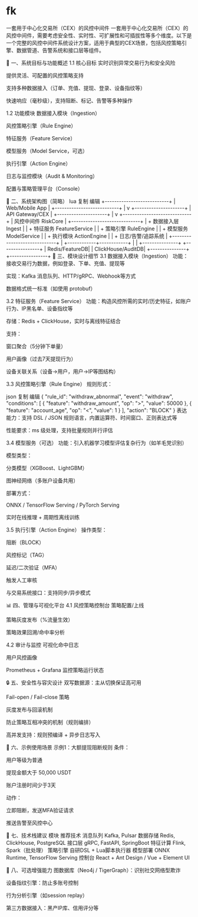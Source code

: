 # fk
一套用于中心化交易所（CEX）的风控中间件
一套用于中心化交易所（CEX）的风控中间件，需要考虑安全性、实时性、可扩展性和可插拔性等多个维度。以下是一个完整的风控中间件系统设计方案，适用于典型的CEX场景，包括风控策略引擎、数据管道、告警系统和接口层等组件。

🧠 一、系统目标与功能概述
1.1 核心目标
实时识别异常交易行为和安全风险

提供灵活、可配置的风控策略支持

支持多种数据接入（订单、充值、提现、登录、设备指纹等）

快速响应（毫秒级），支持阻断、标记、告警等多种操作

1.2 功能模块
数据接入模块（Ingestion）

风控策略引擎（Rule Engine）

特征服务（Feature Service）

模型服务（Model Service，可选）

执行引擎（Action Engine）

日志与监控模块（Audit & Monitoring）

配置与策略管理平台（Console）

🔧 二、系统架构图（简略）
lua
复制
编辑
               +---------------------------+
               |       Web/Mobile App      |
               +---------------------------+
                          |
                          v
                +---------------------+
                |   API Gateway/CEX   |
                +---------------------+
                          |
                          v
            +-----------------------------+
            |     风控中间件 RiskCore     |
            +-----------------------------+
            | + 数据接入层 Ingest        |
            | + 特征服务 FeatureService |
            | + 策略引擎 RuleEngine     |
            | + 模型服务 ModelService   |
            | + 执行模块 ActionEngine   |
            | + 日志/告警/追踪系统     |
            +-----------------------------+
                          |
             +------------+------------+
             |                         |
     +---------------+         +----------------+
     | Redis/FeatureDB|        | ClickHouse/AuditDB|
     +---------------+         +----------------+
🧩 三、模块设计细节
3.1 数据接入模块（Ingestion）
功能：接收交易行为数据，例如登录、下单、充值、提现等

实现：Kafka 消息队列、HTTP/gRPC、Webhook等方式

数据格式统一标准（如使用 protobuf）

3.2 特征服务（Feature Service）
功能：构造风控所需的实时/历史特征，如账户行为、IP黑名单、设备指纹等

存储：Redis + ClickHouse，实时与离线特征结合

支持：

窗口聚合（5分钟下单量）

用户画像（过去7天提现行为）

设备关联关系（设备→用户，用户→IP等图结构）

3.3 风控策略引擎（Rule Engine）
规则形式：

json
复制
编辑
{
  "rule_id": "withdraw_abnormal",
  "event": "withdraw",
  "conditions": [
    { "feature": "withdraw_amount", "op": ">", "value": 50000 },
    { "feature": "account_age", "op": "<", "value": 1 }
  ],
  "action": "BLOCK"
}
表达能力：支持 DSL / JSON 规则语言，内置运算符、时间窗口、正则表达式等

性能要求：ms 级处理，支持批量规则并行评估

3.4 模型服务（可选）
功能：引入机器学习模型评估复杂行为（如羊毛党识别）

模型类型：

分类模型（XGBoost、LightGBM）

图神经网络（多账户设备共用）

部署方式：

ONNX / TensorFlow Serving / PyTorch Serving

实时在线推理 + 周期性离线训练

3.5 执行引擎（Action Engine）
操作类型：

阻断（BLOCK）

风控标记（TAG）

延迟/二次验证（MFA）

触发人工审核

与交易系统接口：支持同步/异步模式

📊 四、管理与可视化平台
4.1 风控策略控制台
策略配置/上线

策略灰度发布（%流量生效）

策略效果回溯/命中率分析

4.2 审计与监控
可视化命中日志

用户风控画像

Prometheus + Grafana 监控策略运行状态

🔒 五、安全性与容灾设计
双写数据源：主从切换保证高可用

Fail-open / Fail-close 策略

灰度发布与回滚机制

防止策略互相冲突的机制（规则编排）

高并发支持：规则预编译 + 异步日志写入

🧪 六、示例使用场景
示例1：大额提现阻断规则
条件：

用户等级为普通

提现金额大于 50,000 USDT

账户注册时间少于3天

动作：

立即阻断，发送MFA验证请求

推送告警至风控中心

🧠 七、技术栈建议
模块	推荐技术
消息队列	Kafka, Pulsar
数据存储	Redis, ClickHouse, PostgreSQL
接口层	gRPC, FastAPI, SpringBoot
特征计算	Flink, Spark（批处理）
策略引擎	自研DSL + Lua脚本执行器
模型部署	ONNX Runtime, TensorFlow Serving
控制台	React + Ant Design / Vue + Element UI

📌 八、可选增强能力
图数据库（Neo4j / TigerGraph）：识别社交网络型欺诈

设备指纹引擎：防止多账号控制

行为分析引擎（如session replay）

第三方数据接入：黑产IP库、信用评分等

